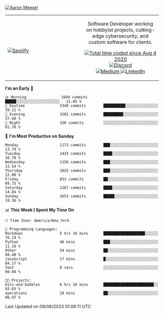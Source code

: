 [![Aaron Meese!](https://user-images.githubusercontent.com/17814535/88975338-a2aabf00-d27f-11ea-963f-8a19608716b4.png)](https://github.com/ajmeese7/readme-ascii "README ASCII")

<!-- Modified from project here: https://github.com/novatorem/novatorem -->
<table width="100%">
  <tr>
  <td width="50%">

&nbsp; <br> [![Spotify](https://ajmeese7.vercel.app/api/spotify)](https://open.spotify.com/user/ajmeese)

  </td>
  <td width="50%">
    <p align="center">
    Software Developer working on hobbyist projects, cutting-edge cybersecurity, and custom software for clients.
    </p>
    <p align="center">
      <a href="https://wakatime.com/@f726891d-3b02-46cd-9b60-e8c59f9e2b14">
        <img src="https://wakatime.com/badge/user/f726891d-3b02-46cd-9b60-e8c59f9e2b14.svg" alt="Total time coded since Aug 4 2020" title="WakaTime" />
      </a>
      <a href="http://link.aaronmeese.com/discord">
        <img src="https://img.shields.io/badge/discord-ajmeese7%234835-369?style=flat-square&logo=discord&logoColor=white&color=purple" alt="Discord" title="Discord">
      </a>
      <br />
      <a href="https://link.aaronmeese.com/medium">
        <img src="https://img.shields.io/badge/medium-ajmeese7-1DB954?style=flat-square&logo=medium&logoColor=white" alt="Medium" title="Medium">
      </a>
      <a href="https://link.aaronmeese.com/linkedin">
        <img src="https://img.shields.io/badge/linkedIn-aaronmeese-1DB954?style=flat-square&logo=linkedin&logoColor=white&color=blue" alt="LinkedIn" title="LinkedIn">
      </a>
    </p>
  </td>

</table>

[//]: <> (The `&nbsp;` is to have Aphelion take up more space)

<!--START_SECTION:waka-->
**I'm an Early 🐤** 

```text
🌞 Morning                1849 commits        █████░░░░░░░░░░░░░░░░░░░░   21.65 % 
🌆 Daytime                3340 commits        ██████████░░░░░░░░░░░░░░░   39.11 % 
🌃 Evening                3201 commits        █████████░░░░░░░░░░░░░░░░   37.48 % 
🌙 Night                  150 commits         ░░░░░░░░░░░░░░░░░░░░░░░░░   01.76 % 
```
📅 **I'm Most Productive on Sunday** 

```text
Monday                   1173 commits        ███░░░░░░░░░░░░░░░░░░░░░░   13.74 % 
Tuesday                  1433 commits        ████░░░░░░░░░░░░░░░░░░░░░   16.78 % 
Wednesday                1156 commits        ███░░░░░░░░░░░░░░░░░░░░░░   13.54 % 
Thursday                 1025 commits        ███░░░░░░░░░░░░░░░░░░░░░░   12.00 % 
Friday                   833 commits         ██░░░░░░░░░░░░░░░░░░░░░░░   09.75 % 
Saturday                 1267 commits        ████░░░░░░░░░░░░░░░░░░░░░   14.84 % 
Sunday                   1653 commits        █████░░░░░░░░░░░░░░░░░░░░   19.36 % 
```


📊 **This Week I Spent My Time On** 

```text
🕑︎ Time Zone: America/New_York

💬 Programming Languages: 
Markdown                 5 hrs 16 mins       ███████████████████░░░░░░   76.19 % 
Python                   46 mins             ███░░░░░░░░░░░░░░░░░░░░░░   11.16 % 
Other                    34 mins             ██░░░░░░░░░░░░░░░░░░░░░░░   08.40 % 
JavaScript               17 mins             █░░░░░░░░░░░░░░░░░░░░░░░░   04.17 % 
Text                     0 secs              ░░░░░░░░░░░░░░░░░░░░░░░░░   00.08 % 

🐱‍💻 Projects: 
bits-and-bobbles         6 hrs 26 mins       ███████████████████████░░   93.03 % 
operations               28 mins             ██░░░░░░░░░░░░░░░░░░░░░░░   06.97 % 
```


 Last Updated on 09/06/2023 01:06:11 UTC
<!--END_SECTION:waka-->
